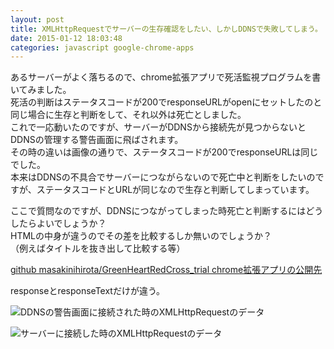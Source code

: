 ```yaml
---
layout: post
title: XMLHttpRequestでサーバーの生存確認をしたい、しかしDDNSで失敗してしまう。
date: 2015-01-12 18:03:48
categories: javascript google-chrome-apps
---
```

<!-- {% raw %} -->
<p>あるサーバーがよく落ちるので、chrome拡張アプリで死活監視プログラムを書いてみました。<br>
死活の判断はステータスコードが200でresponseURLがopenにセットしたのと同じ場合に生存と判断をして、それ以外は死亡としました。<br>
これで一応動いたのですが、サーバーがDDNSから接続先が見つからないとDDNSの管理する警告画面に飛ばされます。<br>
その時の違いは画像の通りで、ステータスコードが200でresponseURLは同じでした。<br>
本来はDDNSの不具合でサーバーにつながらないので死亡中と判断をしたいのですが、ステータスコードとURLが同じなので生存と判断してしまっています。</p>

<p>ここで質問なのですが、DDNSにつながってしまった時死亡と判断するにはどうしたらよいでしょうか？<br>
HTMLの中身が違うのでその差を比較するしか無いのでしょうか？<br>
（例えばタイトルを抜き出して比較する等）</p>

<p><a href="https://github.com/masakinihirota/GreenHeartRedCross_trial" rel="nofollow noreferrer">github masakinihirota/GreenHeartRedCross_trial chrome拡張アプリの公開先</a></p>

<p>responseとresponseTextだけが違う。</p>

<p><img src="https://i.stack.imgur.com/RmaVk.png" alt="DDNSの警告画面に接続された時のXMLHttpRequestのデータ"></p>

<p><img src="https://i.stack.imgur.com/NrS4P.png" alt="サーバーに接続した時のXMLHttpRequestのデータ"></p>
<!-- {% endraw %} -->
